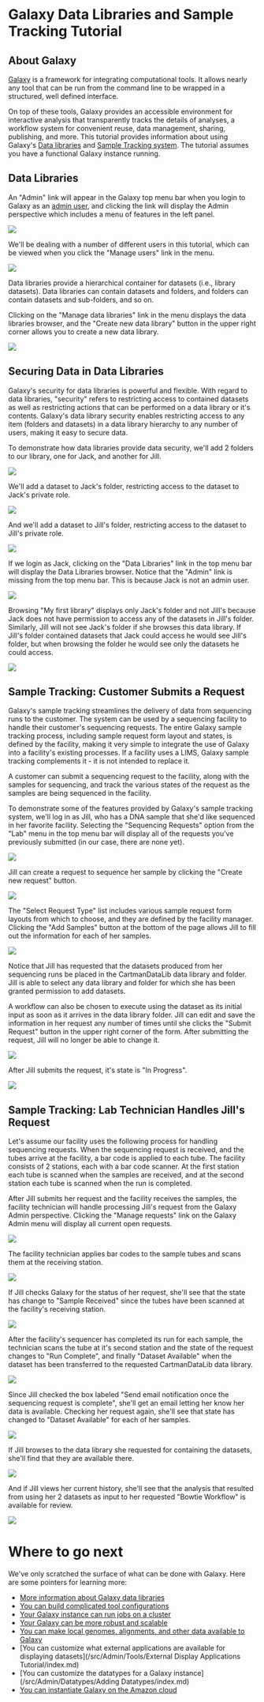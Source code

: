 # Galaxy Data Libraries and Sample Tracking Tutorial

## About Galaxy

[Galaxy](http://galaxyproject.org) is a framework for integrating computational tools. It allows nearly any tool that can be run from the command line to be wrapped in a structured, well defined interface.

On top of these tools, Galaxy provides an accessible environment for interactive analysis that transparently tracks the details of analyses, a workflow system for convenient reuse, data management, sharing, publishing, and more.
This tutorial provides information about using Galaxy's [Data libraries](/src/Admin/DataLibraries/Libraries/index.md) and [Sample Tracking system](http://main.g2.bx.psu.edu/u/rkchak/p/sts).  The tutorial assumes you have a functional Galaxy instance running.

## Data Libraries

An "Admin" link will appear in the Galaxy top menu bar when you login to Galaxy as an [admin user](/src/Admin/Interface/index.md), and clicking the link will display the Admin perspective which includes a menu of features in the left panel.

![](/src/Admin/DataLibraries/LibrarySampleTracking/admin.png)


We'll be dealing with a number of different users in this tutorial, which can be viewed when you click the "Manage users" link in the menu.


![](/src/Admin/DataLibraries/LibrarySampleTracking/users.png)


Data libraries provide a hierarchical container for datasets (i.e., library datasets). Data libraries can contain datasets and folders, and folders can contain datasets and sub-folders, and so on.

Clicking on the "Manage data libraries" link in the menu displays the data libraries browser, and the "Create new data library" button in the upper right corner allows you to create a new data library.


![](/src/Admin/DataLibraries/LibrarySampleTracking/first_library.png)


## Securing Data in Data Libraries

Galaxy's security for data libraries is powerful and flexible.  With regard to data libraries, "security" refers to restricting access to contained datasets as well as restricting actions that can be performed on a data library or it's contents.  Galaxy's data library security enables restricting access to any item (folders and datasets) in a data library hierarchy to any number of users, making it easy to secure data.

To demonstrate how data libraries provide data security, we'll add 2 folders to our library, one for Jack, and another for Jill.


![](/src/Admin/DataLibraries/LibrarySampleTracking/folders.png)


We'll add a dataset to Jack's folder, restricting access to the dataset to Jack's private role.


![](/src/Admin/DataLibraries/LibrarySampleTracking/upload_jack_folder.png)


And we'll add a dataset to Jill's folder, restricting access to the dataset to Jill's private role.


![](/src/Admin/DataLibraries/LibrarySampleTracking/upload_jill_folder.png)


If we login as Jack, clicking on the "Data Libraries" link in the top menu bar will display the Data Libraries browser.  Notice that the "Admin" link is missing from the top menu bar.  This is because Jack is not an admin user.


![](/src/Admin/DataLibraries/LibrarySampleTracking/libraries.png)


Browsing "My first library" displays only Jack's folder and not Jill's because Jack does not have permission to access any of the datasets in Jill's folder.  Similarly, Jill will not see Jack's folder if she browses this data library.  If Jill's folder contained datasets that Jack could access he would see Jill's folder, but when browsing the folder he would see only the datasets he could access. 


![](/src/Admin/DataLibraries/LibrarySampleTracking/jacks_folder.png)


## Sample Tracking: Customer Submits a Request

Galaxy's sample tracking streamlines the delivery of data from sequencing runs to the customer.  The system can be used by a sequencing facility to handle their customer's sequencing requests.  The entire Galaxy sample tracking process, including sample request form layout and states, is defined by the facility, making it very simple to integrate the use of Galaxy into a facility's existing processes.  If a facility uses a LIMS, Galaxy sample tracking complements it - it is not intended to replace it.

A customer can submit a sequencing request to the facility, along with the samples for sequencing, and track the various states of the request as the samples are being sequenced in the facility.

To demonstrate some of the features provided by Galaxy's sample tracking system, we'll log in as Jill, who has a DNA sample that she'd like sequenced in her favorite facility.  Selecting the "Sequencing Requests" option from the "Lab" menu in the top menu bar will display all of the requests you've previously submitted (in our case, there are none yet).


![](/src/Admin/DataLibraries/LibrarySampleTracking/user_requests1.png)


Jill can create a request to sequence her sample by clicking the "Create new request" button.


![](/src/Admin/DataLibraries/LibrarySampleTracking/create_request.png)


The "Select Request Type" list includes various sample request form layouts from which to choose, and they are defined by the facility manager.  Clicking the "Add Samples" button at the bottom of the page allows Jill to fill out the information for each of her samples.


![](/src/Admin/DataLibraries/LibrarySampleTracking/add_samples.png)


Notice that Jill has requested that the datasets produced from her sequencing runs be placed in the CartmanDataLib data library and folder.  Jill is able to select any data library and folder for which she has been granted permission to add datasets.

A workflow can also be chosen to execute using the dataset as its initial input as soon as it arrives in the data library folder.  Jill can edit and save the information in her request any number of times until she clicks the "Submit Request" button in the upper right corner of the form.  After submitting the request, Jill will no longer be able to change it.


![](/src/Admin/DataLibraries/LibrarySampleTracking/submit_request.png)


After Jill submits the request, it's state is "In Progress".


![](/src/Admin/DataLibraries/LibrarySampleTracking/submitted_request.png)


## Sample Tracking: Lab Technician Handles Jill's Request

Let's assume our facility uses the following process for handling sequencing requests.  When the sequencing request is received, and the tubes arrive at the facility, a bar code is applied to each tube.  The facility consists of 2 stations, each with a bar code scanner.  At the first station each tube is scanned when the samples are received, and at the second station each tube is scanned when the run is completed.

After Jill submits her request and the facility receives the samples, the facility technician will handle processing Jill's request from the Galaxy Admin perspective.  Clicking the "Manage requests" link on the Galaxy Admin menu will display all current open requests.


![](/src/Admin/DataLibraries/LibrarySampleTracking/manage_requests_1.png)


The facility technician applies bar codes to the sample tubes and scans them at the receiving station.


![](/src/Admin/DataLibraries/LibrarySampleTracking/barcodes.png)


If Jill checks Galaxy for the status of her request, she'll see that the state has change to "Sample Received" since the tubes have been scanned at the facility's receiving station.


![](/src/Admin/DataLibraries/LibrarySampleTracking/received.png)


After the facility's sequencer has completed its run for each sample, the technician scans the tube at it's second station and the state of the request changes to "Run Complete", and finally "Dataset Available" when the dataset has been transferred to the requested CartmanDataLib data library.


![](/src/Admin/DataLibraries/LibrarySampleTracking/dataset_available_admin.png)


Since Jill checked the box labeled "Send email notification once the sequencing request is complete", she'll get an email letting her know her data is available.  Checking her request again, she'll see that state has changed to "Dataset Available" for each of her samples.


![](/src/Admin/DataLibraries/LibrarySampleTracking/dataset_available_user.png)


If Jill browses to the data library she requested for containing the datasets, she'll find that they are available there.


![](/src/Admin/DataLibraries/LibrarySampleTracking/datasets_in_library.png)


And if Jill views her current history, she'll see that the analysis that resulted from using her 2 datasets as input to her requested "Bowtie Workflow" is available for review.


![](/src/Admin/DataLibraries/LibrarySampleTracking/analysis_available.png)


# Where to go next

We've only scratched the surface of what can be done with Galaxy. Here are some pointers for learning more:

* [More information about Galaxy data libraries](/src/Admin/DataLibraries/Libraries/index.md)
* [You can build complicated tool configurations](/src/Admin/Tools/ToolConfigSyntax/index.md)
* [Your Galaxy instance can run jobs on a cluster](/src/Admin/Config/Performance/Cluster/index.md)
* [Your Galaxy can be more robust and scalable](/src/Admin/Config/Performance/ProductionServer/index.md)
* [You can make local genomes, alignments, and other data available to Galaxy](/src/Admin/DataIntegration/index.md)
* [You can customize what external applications are available for displaying datasets](/src/Admin/Tools/External Display Applications Tutorial/index.md)
* [You can customize the datatypes for a Galaxy instance](/src/Admin/Datatypes/Adding Datatypes/index.md)
* [You can instantiate Galaxy on the Amazon cloud](/src/CloudMan/index.md)

